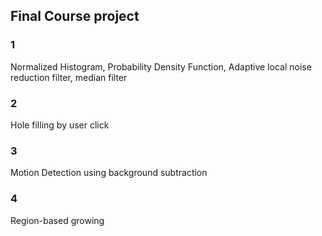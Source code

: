 ## Final Course project

### 1
Normalized Histogram, Probability Density Function, Adaptive local noise reduction filter, median filter


### 2
Hole filling by user click

### 3
Motion Detection using background subtraction

### 4
Region-based growing 